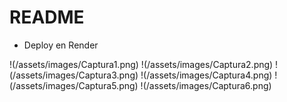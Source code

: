 # README


* Deploy en Render

!(/assets/images/Captura1.png)
!(/assets/images/Captura2.png)
!(/assets/images/Captura3.png)
!(/assets/images/Captura4.png)
!(/assets/images/Captura5.png)
!(/assets/images/Captura6.png)


